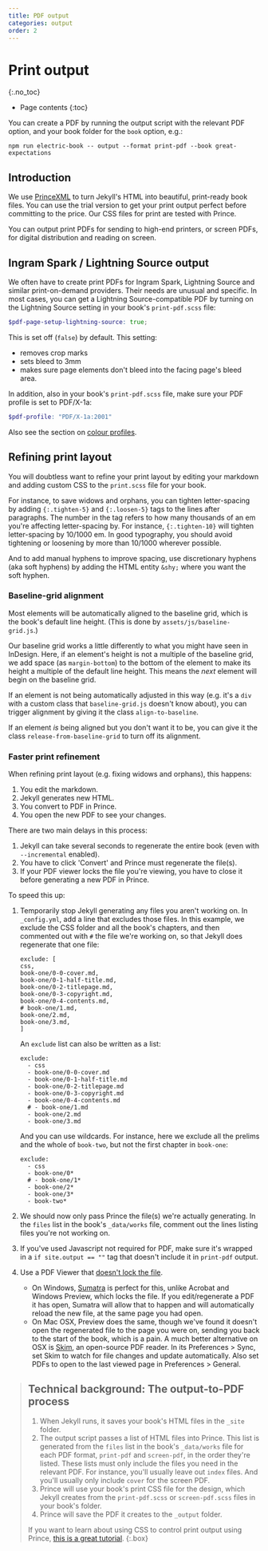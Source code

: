 ```yaml
---
title: PDF output
categories: output
order: 2
---
```


# Print output
{:.no_toc}

* Page contents
{:toc}

You can create a PDF by running the output script with the relevant PDF option, and your book folder for the `book` option, e.g.:

```shell
npm run electric-book -- output --format print-pdf --book great-expectations
```


## Introduction

We use [PrinceXML](https://princexml.com/) to turn Jekyll's HTML into beautiful, print-ready book files. You can use the trial version to get your print output perfect before committing to the price. Our CSS files for print are tested with Prince.

You can output print PDFs for sending to high-end printers, or screen PDFs, for digital distribution and reading on screen.


## Ingram Spark / Lightning Source output

We often have to create print PDFs for Ingram Spark, Lightning Source and similar print-on-demand providers. Their needs are unusual and specific. In most cases, you can get a Lightning Source-compatible PDF by turning on the Lightning Source setting in your book's `print-pdf.scss` file:

``` scss
$pdf-page-setup-lightning-source: true;
```

This is set off (`false`) by default. This setting:

- removes crop marks
- sets bleed to 3mm
- makes sure page elements don't bleed into the facing page's bleed area.

In addition, also in your book's `print-pdf.scss` file, make sure your PDF profile is set to PDF/X-1a:

``` scss
$pdf-profile: "PDF/X-1a:2001"
```

Also see the section on [colour profiles](../layout/colour-profiles).

## Refining print layout

You will doubtless want to refine your print layout by editing your markdown and adding custom CSS to the `print.scss` file for your book.

For instance, to save widows and orphans, you can tighten letter-spacing by adding `{:.tighten-5}` and `{:.loosen-5}` tags to the lines after paragraphs. The number in the tag refers to how many thousands of an em you're affecting letter-spacing by. For instance, `{:.tighten-10}` will tighten letter-spacing by 10/1000 em. In good typography, you should avoid tightening or loosening by more than 10/1000 wherever possible.

And to add manual hyphens to improve spacing, use discretionary hyphens (aka soft hyphens) by adding the HTML entity `&shy;` where you want the soft hyphen.

### Baseline-grid alignment

Most elements will be automatically aligned to the baseline grid, which is the book's default line height. (This is done by `assets/js/baseline-grid.js`.)

Our baseline grid works a little differently to what you might have seen in InDesign. Here, if an element's height is not a multiple of the baseline grid, we add space (as `margin-bottom`) to the bottom of the element to make its height a multiple of the default line height. This means the *next* element will begin on the baseline grid.

If an element is not being automatically adjusted in this way (e.g. it's a `div` with a custom class that `baseline-grid.js` doesn't know about), you can trigger alignment by giving it the class `align-to-baseline`.

If an element *is* being aligned but you don't want it to be, you can give it the class `release-from-baseline-grid` to turn off its alignment.

### Faster print refinement

When refining print layout (e.g. fixing widows and orphans), this happens:

1. You edit the markdown.
2. Jekyll generates new HTML.
3. You convert to PDF in Prince.
4. You open the new PDF to see your changes.

There are two main delays in this process:

1. Jekyll can take several seconds to regenerate the entire book (even with `--incremental` enabled).
2. You have to click 'Convert' and Prince must regenerate the file(s).
3. If your PDF viewer locks the file you're viewing, you have to close it before generating a new PDF in Prince.

To speed this up:

1.  Temporarily stop Jekyll generating any files you aren't working on. In `_config.yml`, add a line that excludes those files. In this example, we exclude the CSS folder and all the book's chapters, and then commented out with `#` the file we're working on, so that Jekyll does regenerate that one file:

    ~~~
    exclude: [
    css,
    book-one/0-0-cover.md, 
    book-one/0-1-half-title.md, 
    book-one/0-2-titlepage.md, 
    book-one/0-3-copyright.md,
    book-one/0-4-contents.md,
    # book-one/1.md,
    book-one/2.md,
    book-one/3.md,
    ]
    ~~~

    An `exclude` list can also be written as a list:

    ~~~
    exclude:
      - css
      - book-one/0-0-cover.md
      - book-one/0-1-half-title.md
      - book-one/0-2-titlepage.md
      - book-one/0-3-copyright.md
      - book-one/0-4-contents.md
      # - book-one/1.md
      - book-one/2.md
      - book-one/3.md
    ~~~

    And you can use wildcards. For instance, here we exclude all the prelims and the whole of `book-two`, but not the first chapter in `book-one`:

    ~~~
    exclude:
      - css
      - book-one/0*
      # - book-one/1*
      - book-one/2*
      - book-one/3*
      - book-two*
    ~~~

2.  We should now only pass Prince the file(s) we're actually generating. In the `files` list in the book's `_data/works` file, comment out the lines listing files you're not working on.
3.  If you've used Javascript not required for PDF, make sure it's wrapped in a `if site.output == ""` tag that doesn't include it in `print-pdf` output.
4.  Use a PDF Viewer that [doesn't lock the file](https://superuser.com/questions/599442/pdf-viewer-that-handles-live-updating-of-pdf-doesnt-lock-the-file). 
	*	On Windows, [Sumatra](https://www.sumatrapdfreader.org/free-pdf-reader.html) is perfect for this, unlike Acrobat and Windows Preview, which locks the file. If you edit/regenerate a PDF it has open, Sumatra will allow that to happen and will automatically reload the new file, at the same page you had open.
	*	On Mac OSX, Preview does the same, though we've found it doesn't open the regenerated file to the page you were on, sending you back to the start of the book, which is a pain. A much better alternative on OSX is [Skim](https://skim-app.sourceforge.io/), an open-source PDF reader. In its Preferences > Sync, set Skim to watch for file changes and update automatically. Also set PDFs to open to the last viewed page in Preferences > General.

> ## Technical background: The output-to-PDF process
> 
> 1.    When Jekyll runs, it saves your book's HTML files in the `_site` folder.
> 2.    The output script passes a list of HTML files into Prince. This list is generated from the `files` list in the book's `_data/works` file for each PDF format, `print-pdf` and `screen-pdf`, in the order they're listed. These lists must only include the files you need in the relevant PDF. For instance, you'll usually leave out `index` files. And you'll usually only include `cover` for the screen PDF.
> 3.    Prince will use your book's print CSS file for the design, which Jekyll creates from the `print-pdf.scss` or `screen-pdf.scss` files in your book's folder.
> 4.  Prince will save the PDF it creates to the `_output` folder.
> 
> If you want to learn about using CSS to control print output using Prince, [this is a great tutorial](https://www.smashingmagazine.com/2015/01/designing-for-print-with-css/).
{:.box}
